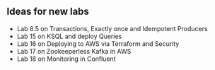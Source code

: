 ## Ideas for new labs

- Lab 8.5 on Transactions, Exactly once and Idempotent Producers
- Lab 15 on KSQL and deploy Queries
- Lab 16 on Deploying to AWS via Terraform and Security
- Lab 17 on Zookeeperless Kafka in AWS
- Lab 18 on Monitoring in Confluent